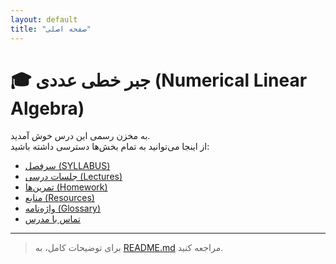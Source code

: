 ```yaml
---
layout: default
title: "صفحه اصلی"
---
```


# 🎓 جبر خطی عددی (Numerical Linear Algebra)

به مخزن رسمی این درس خوش آمدید.  
از اینجا می‌توانید به تمام بخش‌ها دسترسی داشته باشید:

- [سرفصل (SYLLABUS)](SYLLABUS.md)
- [جلسات درسی (Lectures)](lectures/)
- [تمرین‌ها (Homework)](homework/)
- [منابع (Resources)](resources/)
- [واژه‌نامه (Glossary)](glossary.md)
- [تماس با مدرس](contact.md)

---

> برای توضیحات کامل، به [README.md](README.md) مراجعه کنید.
